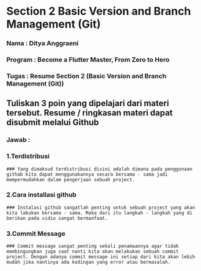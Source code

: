 # Section 2 Basic Version and Branch Management (Git)
### Nama : Ditya Anggraeni
### Program : Become a Flutter Master, From Zero to Hero
### Tugas : Resume Section 2 (Basic Version and Branch Management (Git))

## Tuliskan 3 poin yang dipelajari dari materi tersebut. Resume / ringkasan materi dapat disubmit melalui Github
### Jawab : 
### 1.Terdistribusi
	### Yang dimaksud terdistribusi disini adalah dimana pada penggunaan githab kita dapat menggunakannya secara bersama - sama jadi mempermudahkan dalam pengerjaan sebuah project.
### 2.Cara installasi github 
	### Instalasi github sangatlah penting untuk sebuah project yang akan kita lakukan bersama - sama. Maka dari itu langkah - langkah yang di berikan pada vidio sangat bermanfaat.
### 3.Commit Message
	### Commit message sangat penting sekali penamaannya agar tidak membingungkan juga saat nanti kita akan melakukan sebuah commit project. Dengan adanya commit message ini setiap dari kita akan lebih mudah jika nantinya ada kodingan yang error atau bermasalah. 
